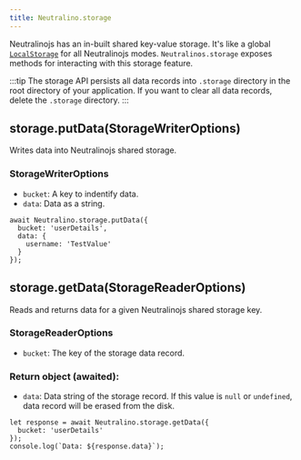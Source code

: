 ```yaml
---
title: Neutralino.storage
---
```


Neutralinojs has an in-built shared key-value storage. It's like a
global [`LocalStorage`](https://developer.mozilla.org/en-US/docs/Web/API/Window/localStorage) for all Neutralinojs modes.
`Neutralinos.storage` exposes methods for interacting with this storage feature.

:::tip
The storage API persists all data records into `.storage` directory in the
root directory of your application. If you want to clear all data records,
delete the `.storage` directory.
:::

## storage.putData(StorageWriterOptions)
Writes data into Neutralinojs shared storage. 

### StorageWriterOptions

- `bucket`: A key to indentify data.
- `data`: Data as a string.

```
await Neutralino.storage.putData({
  bucket: 'userDetails',
  data: {
    username: 'TestValue'
  }
});
```

## storage.getData(StorageReaderOptions)
Reads and returns data for a given Neutralinojs shared storage key. 

### StorageReaderOptions
- `bucket`: The key of the storage data record.

### Return object (awaited):
- `data`: Data string of the storage record. If this value is `null` or `undefined`,
data record will be erased from the disk.


```
let response = await Neutralino.storage.getData({
  bucket: 'userDetails'
});
console.log(`Data: ${response.data}`);
```
